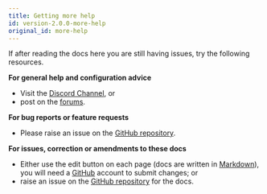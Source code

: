 ```yaml
---
title: Getting more help
id: version-2.0.0-more-help
original_id: more-help
---
```


If after reading the docs here you are still having issues, try the following resources.

**For general help and configuration advice**
*   Visit the [Discord Channel](https://discordapp.com/channels/330944238910963714/551871772484698112), or
*   post on the [forums](https://community.home-assistant.io/c/mobile-apps/ios).

**For bug reports or feature requests**
*   Please raise an issue on the [GitHub repository](https://github.com/home-assistant/home-assistant-iOS).

**For issues, correction or amendments to these docs**
*   Either use the edit button on each page (docs are written in [Markdown](https://daringfireball.net/projects/markdown/syntax)), you will need a [GitHub](https://www.github.com) account to submit changes; or
*   raise an issue on the [GitHub repository](https://github.com/home-assistant/companion.home-assistant) for the docs.
